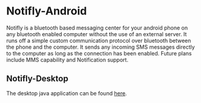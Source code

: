 # Notifly-Android
Notifly is a bluetooth based messaging center for your android phone on any bluetooth enabled computer 
without the use of an external server.  It runs off a simple custom communication protocol over bluetooth 
between the phone and the computer.  It sends any incoming SMS messages directly to the computer as long 
as the connection has been enabled.  Future plans include MMS capability and Notification support.

## Notifly-Desktop
The desktop java application can be found [here](https://github.com/brennand97/Notifly-Desktop/).
